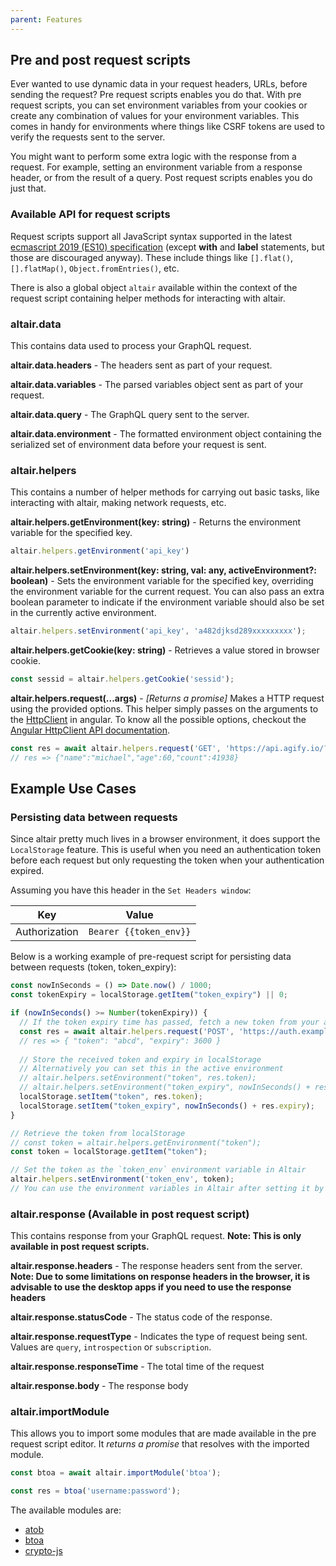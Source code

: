 ```yaml
---
parent: Features
---
```


## Pre and post request scripts

Ever wanted to use dynamic data in your request headers, URLs, before sending the request? Pre request scripts enables you do that. With pre request scripts, you can set environment variables from your cookies or create any combination of values for your environment variables. This comes in handy for environments where things like CSRF tokens are used to verify the requests sent to the server.

You might want to perform some extra logic with the response from a request. For example, setting an environment variable from a response header, or from the result of a query. Post request scripts enables you do just that.

### Available API for request scripts

Request scripts support all JavaScript syntax supported in the latest [ecmascript 2019 (ES10) specification](https://tc39.es/ecma262/) (except **with** and **label** statements, but those are discouraged anyway). These include things like `[].flat()`, `[].flatMap()`, `Object.fromEntries()`, etc.

There is also a global object `altair` available within the context of the request script containing helper methods for interacting with altair.

### altair.data

This contains data used to process your GraphQL request.

**altair.data.headers** - The headers sent as part of your request.

**altair.data.variables** - The parsed variables object sent as part of your request.

**altair.data.query** - The GraphQL query sent to the server.

**altair.data.environment** - The formatted environment object containing the serialized set of environment data before your request is sent.

### altair.helpers

This contains a number of helper methods for carrying out basic tasks, like interacting with altair, making network requests, etc.

**altair.helpers.getEnvironment(key: string)** - Returns the environment variable for the specified key.

```js
altair.helpers.getEnvironment('api_key')
```

**altair.helpers.setEnvironment(key: string, val: any, activeEnvironment?: boolean)** - Sets the environment variable for the specified key, overriding the environment variable for the current request. You can also pass an extra boolean parameter to indicate if the environment variable should also be set in the currently active environment.

```js
altair.helpers.setEnvironment('api_key', 'a482djksd289xxxxxxxxx');
```

**altair.helpers.getCookie(key: string)** - Retrieves a value stored in browser cookie.

```js
const sessid = altair.helpers.getCookie('sessid');
```

**altair.helpers.request(...args)** - _[Returns a promise]_ Makes a HTTP request using the provided options. This helper simply passes on the arguments to the [HttpClient](https://angular.io/guide/http#httpclient) in angular. To know all the possible options, checkout the [Angular HttpClient API documentation](https://angular.io/api/common/http/HttpClient#request).

```js
const res = await altair.helpers.request('GET', 'https://api.agify.io/?name=michael');
// res => {"name":"michael","age":60,"count":41938}
```

## Example Use Cases

### Persisting data between requests

Since altair pretty much lives in a browser environment, it does support the `LocalStorage` feature. This is useful when you need an authentication token before each request but only requesting the token when your authentication expired.

Assuming you have this header in the `Set Headers window`:

| Key           | Value                  |
| ------------- | ---------------------- |
| Authorization | `Bearer {{token_env}}` |

Below is a working example of pre-request script for persisting data between requests (token, token_expiry):

```js
const nowInSeconds = () => Date.now() / 1000;
const tokenExpiry = localStorage.getItem("token_expiry") || 0;

if (nowInSeconds() >= Number(tokenExpiry)) {
  // If the token expiry time has passed, fetch a new token from your auth server again (take note of the await)
  const res = await altair.helpers.request('POST', 'https://auth.example.com', { /* auth payload */ });
  // res => { "token": "abcd", "expiry": 3600 }
  
  // Store the received token and expiry in localStorage
  // Alternatively you can set this in the active environment
  // altair.helpers.setEnvironment("token", res.token);
  // altair.helpers.setEnvironment("token_expiry", nowInSeconds() + res.expiry);
  localStorage.setItem("token", res.token);
  localStorage.setItem("token_expiry", nowInSeconds() + res.expiry);
}

// Retrieve the token from localStorage
// const token = altair.helpers.getEnvironment("token");
const token = localStorage.getItem("token");

// Set the token as the `token_env` environment variable in Altair
altair.helpers.setEnvironment('token_env', token);
// You can use the environment variables in Altair after setting it by following this blog post: https://sirmuel.design/altair-becomes-environment-friendly-%EF%B8%8F-f9b4e9ef887c
```


### altair.response (Available in post request script)

This contains response from your GraphQL request. **Note: This is only available in post request scripts.**

**altair.response.headers** - The response headers sent from the server. **Note: Due to some limitations on response headers in the browser, it is advisable to use the desktop apps if you need to use the response headers**

**altair.response.statusCode** - The status code of the response.

**altair.response.requestType** - Indicates the type of request being sent. Values are `query`, `introspection` or `subscription`.

**altair.response.responseTime** - The total time of the request

**altair.response.body** - The response body

### altair.importModule

This allows you to import some modules that are made available in the pre request script editor. It *returns a promise* that resolves with the imported module.

```js
const btoa = await altair.importModule('btoa');

const res = btoa('username:password');
```

The available modules are:

- [atob](https://www.npmjs.com/package/abab)
- [btoa](https://www.npmjs.com/package/abab)
- [crypto-js](https://www.npmjs.com/package/crypto-js)
